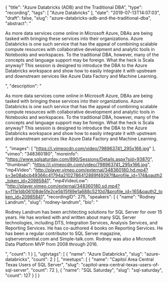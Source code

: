 {
  "title": "Azure Databricks (ADB) and the Traditional DBA",
  "type": "recording",
  "tags": [
    "Azure Databricks"
  ],
  "date": "2019-07-13T14:07:03",
  "draft": false,
  "slug": "azure-databricks-adb-and-the-traditional-dba",
  "abstract": "<p>As more data services come online in Microsoft Azure, DBAs are being tasked with bringing these services into their organizations.  Azure Databricks is one such service that has the appeal of combining scalable compute resources with collaborative development and analytic tools in Notebooks and workspaces.  To the traditional DBA, however, many of the concepts and language support may be foreign. What the heck is Scala anyway?  This session is designed to introduce the DBA to the Azure Databricks workspace and show how to easily integrate it with upstream and downstream services like Azure Data Factory and Machine Learning.</p>",
  "description": "<p>As more data services come online in Microsoft Azure, DBAs are being tasked with bringing these services into their organizations.  Azure Databricks is one such service that has the appeal of combining scalable compute resources with collaborative development and analytic tools in Notebooks and workspaces.  To the traditional DBA, however, many of the concepts and language support may be foreign. What the heck is Scala anyway?  This session is designed to introduce the DBA to the Azure Databricks workspace and show how to easily integrate it with upstream and downstream services like Azure Data Factory and Machine Learning.</p>",
  "images": [
    "https://i.vimeocdn.com/video/798963741_295x166.jpg"
  ],
  "vimeo": "348360180",
  "moreinfo": "https://www.sqlsaturday.com/890/Sessions/Details.aspx?sid=93870",
  "thumbnail": "https://i.vimeocdn.com/video/798963741_295x166.jpg",
  "mp4Video": "http://player.vimeo.com/external/348360180.hd.mp4?s=3e08abcb49366c41794a2102786412889f49287f&profile_id=174&oauth2_token_id=20985841",
  "mp4VideoLow": "http://player.vimeo.com/external/348360180.sd.mp4?s=f11e1db06108de5fe2ce5b15f89e1a688c5210d7&profile_id=165&oauth2_token_id=20985841",
  "recordingID": 275,
  "speakers": [
    {
      "name": "Rodney Landrum",
      "slug": "rodney-landrum",
      "bio": "<p>Rodney Landrum has been architecting solutions for SQL Server for over 15 years. He has worked with and written about many SQL Server technologies, including DTS, Integration Services, Analysis Services, and Reporting Services. He has co-authored 4 books on Reporting Services. He has been a regular contributor to SQL Server magazine, sqlservercentral.com and Simple-talk.com. Rodney was also a Microsoft Data Platform MVP from 2008 through 2016.</p>",
      "count": 1
    }
  ],
  "ugtvtags": [
    {
      "name": "Azure Databricks",
      "slug": "azure-databricks",
      "count": 2
    }
  ],
  "meetups": [
    {
      "name": "Capitol Area Central Texas Users of SQL Server",
      "slug": "capitol-area-central-texas-users-of-sql-server",
      "count": 72
    },
    {
      "name": "SQL Saturday",
      "slug": "sql-saturday",
      "count": 127
    }
  ]
}